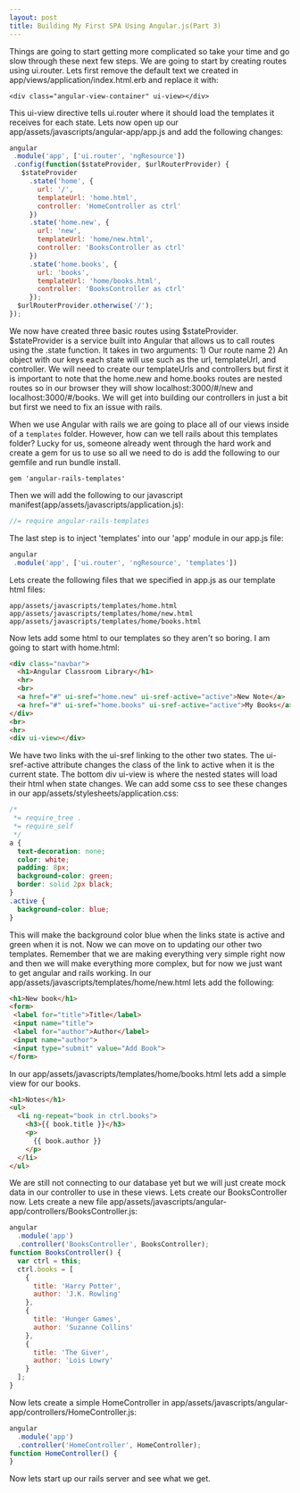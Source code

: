 ```yaml
---
layout: post
title: Building My First SPA Using Angular.js(Part 3)
---
```


Things are going to start getting more complicated so take your time and go slow through these next few steps. We are going to start by creating routes using ui.router. Lets first remove the default text we created in app/views/application/index.html.erb and replace it with: 

```
<div class="angular-view-container" ui-view></div>
```

This ui-view directive tells ui.router where it should load the templates it receives for each state. Lets now open up our app/assets/javascripts/angular-app/app.js and add the following changes: 

```javascript
angular
 .module('app', ['ui.router', 'ngResource'])
 .config(function($stateProvider, $urlRouterProvider) {
   $stateProvider
     .state('home', {
       url: '/',
       templateUrl: 'home.html',
       controller: 'HomeController as ctrl'
     })
     .state('home.new', {
       url: 'new',
       templateUrl: 'home/new.html',
       controller: 'BooksController as ctrl'
     })
     .state('home.books', {
       url: 'books',
       templateUrl: 'home/books.html',
       controller: 'BooksController as ctrl'
     });
  $urlRouterProvider.otherwise('/');
});
```

We now have created three basic routes using $stateProvider. $stateProvider is a service built into Angular that allows us to call routes using the .state function. It takes in two arguments: 1) Our route name 2) An object with our keys each state will use such as the url, templateUrl, and controller. We will need to create our templateUrls and controllers but first it is important to note that the home.new and home.books routes are nested routes so in our browser they will show localhost:3000/#/new and localhost:3000/#/books. We will get into building our controllers in just a bit but first we need to fix an issue with rails. 

When we use Angular with rails we are going to place all of our views inside of a `templates` folder. However, how can we tell rails about this templates folder? Lucky for us, someone already went through the hard work and create a gem for us to use so all we need to do is add the following to our gemfile and run bundle install. 

```
gem 'angular-rails-templates'
```

Then we will add the following to our javascript manifest(app/assets/javascripts/application.js): 

```javascript
//= require angular-rails-templates
```

The last step is to inject 'templates' into our 'app' module in our app.js file: 

```javascript
angular
 .module('app', ['ui.router', 'ngResource', 'templates'])
```

Lets create the following files that we specified in app.js as our template html files: 

```
app/assets/javascripts/templates/home.html
app/assets/javascripts/templates/home/new.html
app/assets/javascripts/templates/home/books.html
```

Now lets add some html to our templates so they aren't so boring. I am going to start with home.html:

```html 
<div class="navbar">
  <h1>Angular Classroom Library</h1>
  <hr>
  <br>
  <a href="#" ui-sref="home.new" ui-sref-active="active">New Note</a>
  <a href="#" ui-sref="home.books" ui-sref-active="active">My Books</a>
</div>
<br>
<hr>
<div ui-view></div>
```

We have two links with the ui-sref linking to the other two states. The ui-sref-active attribute changes the class of the link to active when it is the current state. The bottom div ui-view is where the nested states will load their html when state changes. We can add some css to see these changes in our app/assets/stylesheets/application.css: 

```css
/*
 *= require_tree .
 *= require_self
 */
a {
  text-decoration: none;
  color: white;
  padding: 8px;
  background-color: green;
  border: solid 2px black;
}
.active {
  background-color: blue;
}
```

This will make the background color blue when the links state is active and green when it is not. Now we can move on to updating our other two templates. Remember that we are making everything very simple right now and then we will make everything more complex, but for now we just want to get angular and rails working. In our app/assets/javascripts/templates/home/new.html lets add the following: 

```html
<h1>New book</h1>
<form>
 <label for="title">Title</label>
 <input name="title">
 <label for="author">Author</label>
 <input name="author">
 <input type="submit" value="Add Book">
</form>
```

In our app/assets/javascripts/templates/home/books.html lets add a simple view for our books.

```html
<h1>Notes</h1>
<ul>
  <li ng-repeat="book in ctrl.books">
    <h3>{{ book.title }}</h3>
    <p>
      {{ book.author }}
    </p>
  </li>
</ul>
```

We are still not connecting to our database yet but we will just create mock data in our controller to use in these views. Lets create our BooksController now. Lets create a new file app/assets/javascripts/angular-app/controllers/BooksController.js:

```javascript
angular
  .module('app')
  .controller('BooksController', BooksController);
function BooksController() {
  var ctrl = this;
  ctrl.books = [
    {
      title: 'Harry Potter',
      author: 'J.K. Rowling'
    },
    {
      title: 'Hunger Games',
      author: 'Suzanne Collins'
    },
    {
      title: 'The Giver',
      author: 'Lois Lowry'
    }
  ];
}
```

Now lets create a simple HomeController in app/assets/javascripts/angular-app/controllers/HomeController.js:

```javascript
angular
  .module('app')
  .controller('HomeController', HomeController);
function HomeController() {
}
```

Now lets start up our rails server and see what we get. 


